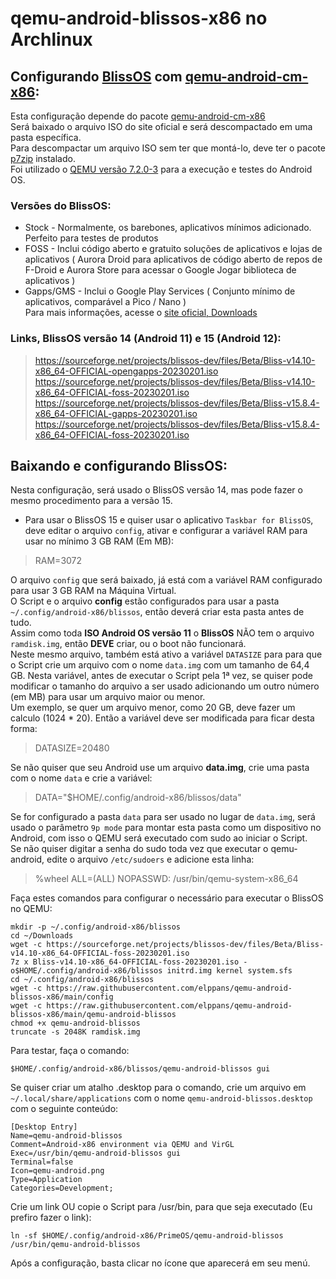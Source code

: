 # qemu-android-blissos-x86 no Archlinux

## Configurando [BlissOS](https://blissos.org/) com [qemu-android-cm-x86](https://aur.archlinux.org/packages/qemu-android-cm-x86):

Esta configuração depende do pacote [qemu-android-cm-x86](https://aur.archlinux.org/packages/qemu-android-cm-x86)  
Será baixado o arquivo ISO do site oficial e será descompactado em uma pasta específica.  
Para descompactar um arquivo ISO sem ter que montá-lo, deve ter o pacote [p7zip](https://archlinux.org/packages/extra/x86_64/p7zip/) instalado.  
Foi utilizado o [QEMU versão 7.2.0-3](https://archlinux.org/packages/?sort=&q=qemu-system-x86) para a execução e testes do Android OS.  

### Versões do BlissOS:  

* Stock - Normalmente, os barebones, aplicativos mínimos adicionado. Perfeito para testes de produtos  
* FOSS - Inclui código aberto e gratuito soluções de aplicativos e lojas de aplicativos ( Aurora Droid para aplicativos de código aberto de repos de F-Droid e Aurora Store para acessar o Google Jogar biblioteca de aplicativos )  
* Gapps/GMS - Inclui o Google Play Services ( Conjunto mínimo de aplicativos, comparável a Pico / Nano )  
Para mais informações, acesse o [site oficial, Downloads](https://blissos.org/index.html#download)  

### Links, BlissOS versão 14 (Android 11) e 15 (Android 12):  

> https://sourceforge.net/projects/blissos-dev/files/Beta/Bliss-v14.10-x86_64-OFFICIAL-opengapps-20230201.iso
https://sourceforge.net/projects/blissos-dev/files/Beta/Bliss-v14.10-x86_64-OFFICIAL-foss-20230201.iso
https://sourceforge.net/projects/blissos-dev/files/Beta/Bliss-v15.8.4-x86_64-OFFICIAL-gapps-20230201.iso
https://sourceforge.net/projects/blissos-dev/files/Beta/Bliss-v15.8.4-x86_64-OFFICIAL-foss-20230201.iso

## Baixando e configurando BlissOS:  

Nesta configuração, será usado o BlissOS versão 14, mas pode fazer o mesmo procedimento para a versão 15.  
* Para usar o BlissOS 15 e quiser usar o aplicativo `Taskbar for BlissOS`, deve editar o arquivo `config`, ativar e configurar a variável RAM para usar no mínimo 3 GB RAM (Em MB):  

> RAM=3072  

O arquivo `config` que será baixado, já está com a variável RAM configurado para usar 3 GB RAM na Máquina Virtual.  
O Script e o arquivo **config** estão configurados para usar a pasta `~/.config/android-x86/blissos`, então deverá criar esta pasta antes de tudo.  
Assim como toda **ISO Android OS versão 11** o **BlissOS** NÃO tem o arquivo `ramdisk.img`, então **DEVE** criar, ou o boot não funcionará.  
Neste mesmo arquivo, também está ativo a variável `DATASIZE` para para que o Script crie um arquivo com o nome `data.img` com um tamanho de 64,4 GB. Nesta variável, antes de executar o Script pela 1ª vez, se quiser pode modificar o tamanho do arquivo a ser usado adicionando um outro número (em MB) para usar um arquivo maior ou menor.  
Um exemplo, se quer um arquivo menor, como 20 GB, deve fazer um calculo (1024 \* 20). Então a variável deve ser modificada para ficar desta forma:  

> DATASIZE=20480  

Se não quiser que seu Android use um arquivo **data.img**, crie uma pasta com o nome `data` e crie a variável:  

> DATA="$HOME/.config/android-x86/blissos/data"  

Se for configurado a pasta `data` para ser usado no lugar de `data.img`, será usado o parâmetro `9p mode` para montar esta pasta como um dispositivo no Android, com isso o QEMU será executado com sudo ao iniciar o Script.  
Se não quiser digitar a senha do sudo toda vez que executar o qemu-android, edite o arquivo `/etc/sudoers` e adicione esta linha:  

> %wheel ALL=(ALL) NOPASSWD: /usr/bin/qemu-system-x86_64  

Faça estes comandos para configurar o necessário para executar o BlissOS no QEMU:  

```
mkdir -p ~/.config/android-x86/blissos
cd ~/Downloads
wget -c https://sourceforge.net/projects/blissos-dev/files/Beta/Bliss-v14.10-x86_64-OFFICIAL-foss-20230201.iso
7z x Bliss-v14.10-x86_64-OFFICIAL-foss-20230201.iso -o$HOME/.config/android-x86/blissos initrd.img kernel system.sfs
cd ~/.config/android-x86/blissos
wget -c https://raw.githubusercontent.com/elppans/qemu-android-blissos-x86/main/config
wget -c https://raw.githubusercontent.com/elppans/qemu-android-blissos-x86/main/qemu-android-blissos
chmod +x qemu-android-blissos
truncate -s 2048K ramdisk.img
```


Para testar, faça o comando:  

```
$HOME/.config/android-x86/blissos/qemu-android-blissos gui
```

Se quiser criar um atalho .desktop para o comando, crie um arquivo em `~/.local/share/applications` com o nome `qemu-android-blissos.desktop` com o seguinte conteúdo:  

```
[Desktop Entry]
Name=qemu-android-blissos
Comment=Android-x86 environment via QEMU and VirGL
Exec=/usr/bin/qemu-android-blissos gui
Terminal=false
Icon=qemu-android.png
Type=Application
Categories=Development;
```

Crie um link OU copie o Script para /usr/bin, para que seja executado (Eu prefiro fazer o link):  

```
ln -sf $HOME/.config/android-x86/PrimeOS/qemu-android-blissos /usr/bin/qemu-android-blissos
```

Após a configuração, basta clicar no ícone que aparecerá em seu menú.  

